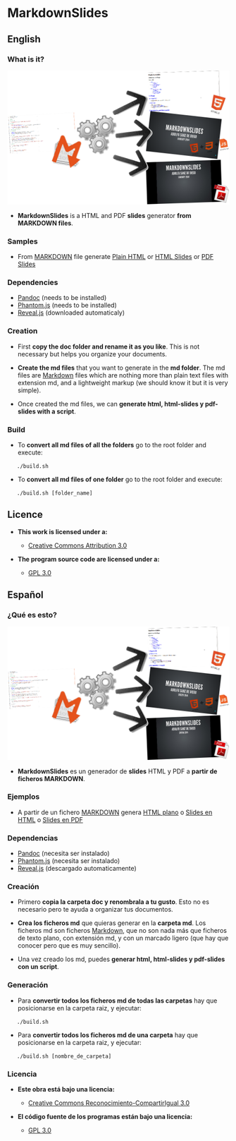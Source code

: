 # MarkdownSlides

## English

### What is it?

![](./doc/img/readme.png)

- **MarkdownSlides** is a HTML and PDF **slides** generator
  **from MARKDOWN files**.


### Samples

- From [MARKDOWN](https://raw.github.com/asanzdiego/markdownslides/master/doc/md/readme.md) file
  generate [Plain HTML](http://asanzdiego.github.io/markdownslides/doc/export/readme.html)
  or [HTML Slides](http://asanzdiego.github.io/markdownslides/doc/export/readme-slides.html)
  or [PDF Slides](http://asanzdiego.github.io/markdownslides/doc/export/readme-slides.pdf)

### Dependencies

- [Pandoc](http://johnmacfarlane.net/pandoc/) (needs to be installed)
- [Phantom.js](http://phantomjs.org) (needs to be installed)
- [Reveal.js](http://lab.hakim.se/reveal-js/#/) (downloaded automaticaly)

### Creation

- First **copy the doc folder and rename it as you like**. This is not necessary but
  helps you organize your documents.

- **Create the md files** that you want to generate in the **md folder**.
  The md files are [Markdown](http://en.wikipedia.org/wiki/Markdown) files
  which are nothing more than plain text files with extension md,
  and a lightweight markup (we should know it but it is very simple).

- Once created the md files, we can **generate html, html-slides y pdf-slides with a script**.

### Build

- To **convert all md files of all the folders**
  go to the root folder and execute:

~~~
   ./build.sh
~~~

- To **convert all md files of one folder**
  go to the root folder and execute:

~~~
   ./build.sh [folder_name]
~~~

## Licence

- **This work is licensed under a:**
    - [Creative Commons Attribution 3.0](http://creativecommons.org/licenses/by-sa/3.0//)

- **The program source code are licensed under a:**
    - [GPL 3.0](http://www.gnu.org/licenses/gpl.html)

## Español

### ¿Qué es esto?

![](./doc/img/leeme.png)

- **MarkdownSlides** es un generador de **slides** HTML y PDF
  a **partir de ficheros MARKDOWN**.

### Ejemplos

- A partir de un fichero [MARKDOWN](https://raw.github.com/asanzdiego/markdownslides/master/doc/md/leeme.md)
  genera [HTML plano](http://asanzdiego.github.io/markdownslides/doc/export/leeme.html)
  o [Slides en HTML](http://asanzdiego.github.io/markdownslides/doc/export/leeme-slides.html)
  o [Slides en PDF](http://asanzdiego.github.io/markdownslides/doc/export/leeme-slides.pdf)

### Dependencias

- [Pandoc](http://johnmacfarlane.net/pandoc/) (necesita ser instalado)
- [Phantom.js](http://phantomjs.org) (necesita ser instalado)
- [Reveal.js](http://lab.hakim.se/reveal-js/#/) (descargado automaticamente)

### Creación

- Primero **copia la carpeta doc y renombrala a tu gusto**. Esto no es necesario pero
  te ayuda a organizar tus documentos.

- **Crea los ficheros md** que quieras generar en la **carpeta md**.
  Los ficheros md son ficheros [Markdown](http://es.wikipedia.org/wiki/Markdown),
  que no son nada más que ficheros de texto plano, con extensión md,
  y con un marcado ligero (que hay que conocer pero que es muy sencillo).

- Una vez creado los md, puedes **generar html, html-slides y pdf-slides con un script**.

### Generación

- Para **convertir todos los ficheros md de todas las carpetas**
  hay que posicionarse en la carpeta raiz, y ejecutar:

~~~
   ./build.sh
~~~

- Para **convertir todos los ficheros md de una carpeta**
  hay que posicionarse en la carpeta raiz, y ejecutar:

~~~
   ./build.sh [nombre_de_carpeta]
~~~

### Licencia

- **Este obra está bajo una licencia:**
    - [Creative Commons Reconocimiento-CompartirIgual 3.0](http://creativecommons.org/licenses/by-sa/3.0/es/)

- **El código fuente de los programas están bajo una licencia:**
    - [GPL 3.0](http://www.viti.es/gnu/licenses/gpl.html)
